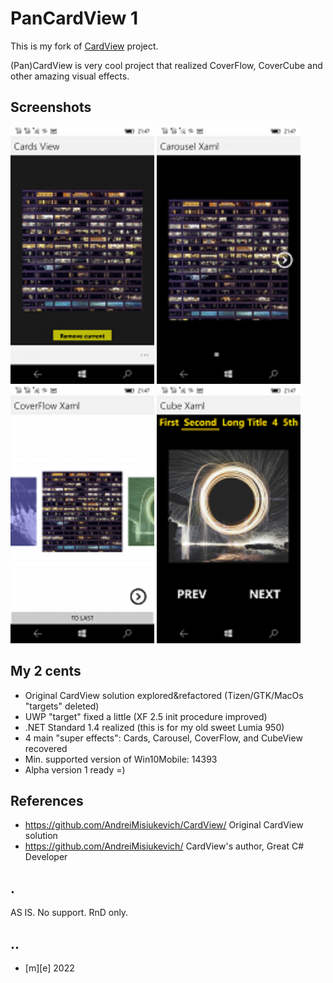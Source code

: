 # PanCardView 1

This is my fork of [CardView](https://github.com/AndreiMisiukevich/CardView) project.

(Pan)CardView is very cool project that realized CoverFlow, CoverCube and other amazing visual effects.

## Screenshots

![screenshot1](Images/shot1.png)
![screenshot2](Images/shot2.png)
![screenshot3](Images/shot3.png)
![screenshot4](Images/shot4.png)

## My 2 cents

- Original CardView solution explored&refactored (Tizen/GTK/MacOs "targets" deleted)
- UWP "target" fixed a little (XF 2.5 init procedure improved) 
- .NET Standard 1.4 realized (this is for my old sweet Lumia 950)
- 4 main "super effects": Cards, Carousel, CoverFlow, and CubeView recovered
- Min. supported version of Win10Mobile: 14393
- Alpha version 1 ready =) 
 

## References

- https://github.com/AndreiMisiukevich/CardView/ Original CardView solution
- https://github.com/AndreiMisiukevich/ CardView's author, Great C# Developer 

## .
AS IS. No support. RnD only.

## ..
- [m][e] 2022

